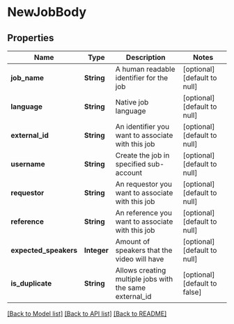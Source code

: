 # NewJobBody
## Properties

| Name | Type | Description | Notes |
|------------ | ------------- | ------------- | -------------|
| **job\_name** | **String** | A human readable identifier for the job | [optional] [default to null] |
| **language** | **String** | Native job language | [optional] [default to null] |
| **external\_id** | **String** | An identifier you want to associate with this job | [optional] [default to null] |
| **username** | **String** | Create the job in specified sub-account | [optional] [default to null] |
| **requestor** | **String** | An requestor you want to associate with this job | [optional] [default to null] |
| **reference** | **String** | An reference you want to associate with this job | [optional] [default to null] |
| **expected\_speakers** | **Integer** | Amount of speakers that the video will have | [optional] [default to null] |
| **is\_duplicate** | **String** | Allows creating multiple jobs with the same external_id | [optional] [default to false] |

[[Back to Model list]](../README.md#documentation-for-models) [[Back to API list]](../README.md#documentation-for-api-endpoints) [[Back to README]](../README.md)

